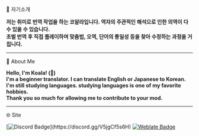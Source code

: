 
🐨 자기소개

**저는 취미로 번역 작업을 하는 코알라입니다. 역자의 주관적인 해석으로 인한 의역이 다수 있을 수 있습니다.**\
**초벌 번역 후 직접 플레이하며 맞춤법, 오역, 단어의 통일성 등을 찾아 수정하는 과정을 거칩니다.**

***

🐨 About Me

**Hello, I'm Koala! (👋)**\
**I'm a beginner translator. I can translate English or Japanese to Korean.**\
**I'm still studying languages. studying languages is one of my favorite hobbies.**\
**Thank you so much for allowing me to contribute to your mod.**

***

🌐 Site 

[![Discord Badge](https://img.shields.io/badge/Koala-%237289DA.svg?&style=for-the-badge&logo=discord&logoColor=white&link=https://discord.gg/V5jgCf5s6H")](https://discord.gg/V5jgCf5s6H)
[![Weblate Badge](https://img.shields.io/badge/Weblate-2ECCAA?.svg?&style=for-the-badge&logo=weblate&logoColor=white&link=https://weblate.org/ko/)](https://weblate.org/ko/)

